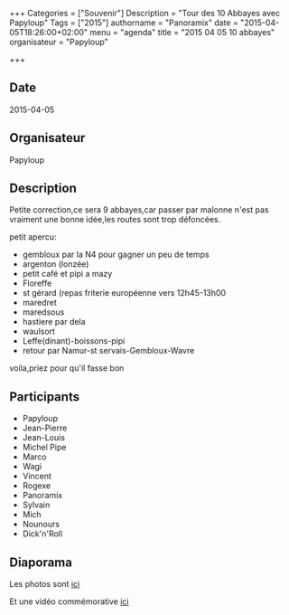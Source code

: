 +++
Categories = ["Souvenir"]
Description = "Tour des 10 Abbayes avec Papyloup"
Tags = ["2015"]
authorname = "Panoramix"
date = "2015-04-05T18:26:00+02:00"
menu = "agenda"
title = "2015 04 05 10 abbayes"
organisateur = "Papyloup"

+++

## Date
2015-04-05

## Organisateur
Papyloup

## Description

Petite correction,ce sera 9 abbayes,car passer par malonne n'est pas vraiment une bonne idée,les routes sont trop défoncées.

petit apercu:

- gembloux par la N4 pour gagner un peu de temps
- argenton (lonzée)
- petit café et pipi a mazy
- Floreffe
- st gérard (repas friterie européenne vers 12h45-13h00
- maredret
- maredsous
- hastiere par dela
- waulsort
- Leffe(dinant)-boissons-pipi
- retour par Namur-st servais-Gembloux-Wavre

voila,priez pour qu'il fasse bon

## Participants
- Papyloup
- Jean-Pierre
- Jean-Louis
- Michel Pipe
- Marco
- Wagi
- Vincent
- Rogexe
- Panoramix
- Sylvain
- Mich
- Nounours
- Dick'n'Roll

## Diaporama
Les photos sont [ici](http://www.motopotes.be/gallery/index.php?/category/75)

Et une vidéo commémorative [ici](https://www.youtube.com/watch?v=y5h79Bwyh70)
